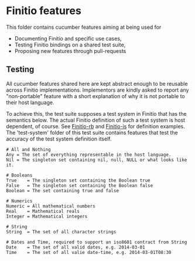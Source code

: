 # Finitio features

This folder contains cucumber features aiming at being used for

* Documenting Finitio and specific use cases,
* Testing Finitio bindings on a shared test suite,
* Proposing new features through pull-requests

## Testing

All cucumber features shared here are kept abstract enough to be reusable
across Finitio implementations. Implementors are kindly asked to report any
"non-portable" feature with a short explanation of why it is not portable
to their host language.

To achieve this, the test suite supposes a test system in Finitio that has the
semantics below. The actual Finitio definition of such a test system is host
dependent, of course. See
[Finitio-rb](https://github.com/blambeau/finitio-rb/blob/master/features/support/test-system.fio)
and
[Finitio-js](https://github.com/llambeau/finitio.js/blob/master/features/support/test_system.js)
for definition examples. The 'test-system' folder of this test
suite contains features that test the accuracy of the test system definition
itself.

```
# All and Nothing
Any = The set of everything representable in the host language.
Nil = The singleton set containing nil, null, NULL or what looks like it.

# Booleans
True    = The singleton set containing the Boolean true
False   = The singleton set containing the Boolean false
Boolean = The set containing true and false

# Numerics
Numeric = All mathematical numbers
Real    = Mathematical reals
Integer = Mathematical integers

# String
String  = The set of all character strings

# Dates and Time, required to support an iso8601 contract from String
Date    = The set of all valid dates, e.g. 2014-03-01
Time    = The set of all valie date-time, e.g. 2014-03-01T08:30
```
